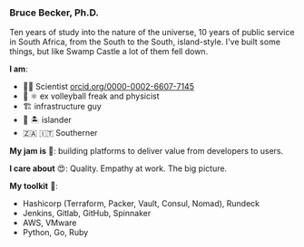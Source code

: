 ### Bruce Becker, Ph.D.

Ten years of study into the nature of the universe, 10 years of public service in South Africa, from the South to the South, island-style.
I've built some things, but like Swamp Castle a lot of them fell down.

**I am**:

- 👨‍🔬 Scientist [orcid.org/0000-0002-6607-7145](https://orcid.org/0000-0002-6607-7145)
- 🏐 ⚛️ ex volleyball freak and physicist
- 🏗️ infrastructure guy
- 🌋 🏝 islander
- 🇿🇦 🇮🇹 Southerner

**My jam is** 🤩: building platforms to deliver value from developers to users.

**I care about** 😍: Quality. Empathy at work. The big picture.

**My toolkit** 🧰:

- Hashicorp (Terraform, Packer, Vault, Consul, Nomad), Rundeck
- Jenkins, Gitlab, GitHub, Spinnaker
- AWS, VMware
- Python, Go, Ruby